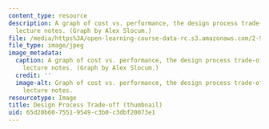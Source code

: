 ```yaml
---
content_type: resource
description: A graph of cost vs. performance, the design process trade-off, from the
  lecture notes. (Graph by Alex Slocum.)
file: /media/https%3A/open-learning-course-data-rc.s3.amazonaws.com/2-993-designing-paths-to-peace-fall-2002/65d20b6075519549c3b0c3dbf20073e1_2-993f02-th.jpg
file_type: image/jpeg
image_metadata:
  caption: A graph of cost vs. performance, the design process trade-off, from the
    lecture notes. (Graph by Alex Slocum.)
  credit: ''
  image-alt: Graph of cost vs. performance, the design process trade-off, from the
    lecture notes.
resourcetype: Image
title: Design Process Trade-off (thumbnail)
uid: 65d20b60-7551-9549-c3b0-c3dbf20073e1
---
```

